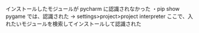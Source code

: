 インストールしたモジュールが pycharm に認識されなかった
・pip show pygame では、認識された
 → settings>project>project interpreter
 ここで、入れたいモジュールを検索してインストールして認識された
